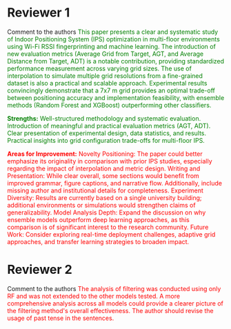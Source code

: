 # Reviewer 1

Comment to the authors
<span style="color: green;">This paper presents a clear and systematic study of Indoor Positioning System (IPS) optimization in multi-floor environments using Wi-Fi RSSI fingerprinting and machine learning. The introduction of new evaluation metrics (Average Grid from Target, AGT, and Average Distance from Target, ADT) is a notable contribution, providing standardized performance measurement across varying grid sizes. The use of interpolation to simulate multiple grid resolutions from a fine-grained dataset is also a practical and scalable approach. Experimental results convincingly demonstrate that a 7x7 m grid provides an optimal trade-off between positioning accuracy and implementation feasibility, with ensemble methods (Random Forest and XGBoost) outperforming other classifiers.</span>

**<span style="color: green;">Strengths:</span>**
<span style="color: green;">Well-structured methodology and systematic evaluation.</span>
<span style="color: green;">Introduction of meaningful and practical evaluation metrics (AGT, ADT).</span>
<span style="color: green;">Clear presentation of experimental design, data statistics, and results.</span>
<span style="color: green;">Practical insights into grid configuration trade-offs for multi-floor IPS.</span>

**<span style="color: red;">Areas for Improvement:</span>**
<span style="color: red;">Novelty Positioning: The paper could better emphasize its originality in comparison with prior IPS studies, especially regarding the impact of interpolation and metric design.</span>
<span style="color: red;">Writing and Presentation: While clear overall, some sections would benefit from improved grammar, figure captions, and narrative flow. Additionally, include missing author and institutional details for completeness.</span>
<span style="color: red;">Experiment Diversity: Results are currently based on a single university building; additional environments or simulations would strengthen claims of generalizability.</span>
<span style="color: red;">Model Analysis Depth: Expand the discussion on why ensemble models outperform deep learning approaches, as this comparison is of significant interest to the research community.</span>
<span style="color: red;">Future Work: Consider exploring real-time deployment challenges, adaptive grid approaches, and transfer learning strategies to broaden impact.</span>

# Reviewer 2
Comment to the authors
<span style="color: red;">The analysis of filtering was conducted using only RF and was not extended to the other models tested. A more comprehensive analysis across all models could provide a clearer picture of the filtering method's overall effectiveness.</span>
<span style="color: red;">The author should revise the usage of past tense in the sentences.</span>